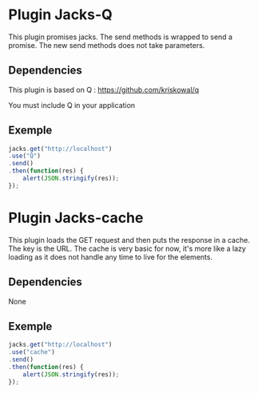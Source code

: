 # Plugin Jacks-Q
This plugin promises jacks. The send methods is wrapped to send a promise. The new send methods does not take parameters.

## Dependencies
This plugin is based on Q : https://github.com/kriskowal/q

You must include Q in your application

## Exemple

```Javascript
jacks.get("http://localhost")
.use("Q")
.send()
.then(function(res) {
	alert(JSON.stringify(res));
});
```

# Plugin Jacks-cache
This plugin loads the GET request and then puts the response in a cache. The key is the URL. The cache is very basic for now, it's more like a lazy loading as it does not handle any time to live for the elements.

## Dependencies
None

## Exemple

```Javascript
jacks.get("http://localhost")
.use("cache")
.send()
.then(function(res) {
	alert(JSON.stringify(res));
});
```
